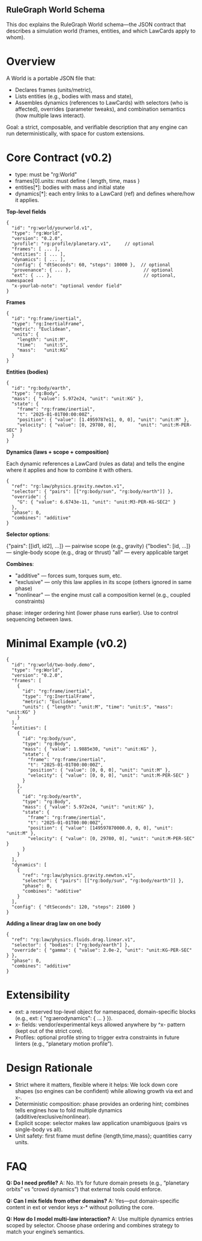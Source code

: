## RuleGraph World Schema

This doc explains the RuleGraph World schema—the JSON contract that describes a simulation world (frames, entities, and which LawCards apply to whom).

# Overview

A World is a portable JSON file that:

- Declares frames (units/metric),
- Lists entities (e.g., bodies with mass and state),
- Assembles dynamics (references to LawCards) with selectors (who is affected), overrides (parameter tweaks), and combination semantics (how multiple laws interact).

Goal: a strict, composable, and verifiable description that any engine can run deterministically, with space for custom extensions.

# Core Contract (v0.2)

- type: must be "rg:World"
- frames[0].units: must define { length, time, mass }
- entities[*]: bodies with mass and initial state
- dynamics[*]: each entry links to a LawCard (ref) and defines where/how it applies.

**Top-level fields**
```
{
  "id": "rg:world/yourworld.v1",
  "type": "rg:World",
  "version": "0.2.0",
  "profile": "rg:profile/planetary.v1",     // optional
  "frames": [ ... ],
  "entities": [ ... ],
  "dynamics": [ ... ],
  "config": { "dtSeconds": 60, "steps": 10000 },  // optional
  "provenance": { ... },                           // optional
  "ext": { ... },                                  // optional, namespaced
  "x-yourlab-note": "optional vendor field"
}
```

**Frames**
```
{
  "id": "rg:frame/inertial",
  "type": "rg:InertialFrame",
  "metric": "Euclidean",
  "units": {
    "length": "unit:M",
    "time":   "unit:S",
    "mass":   "unit:KG"
  }
}
```

**Entities (bodies)**
```
{
  "id": "rg:body/earth",
  "type": "rg:Body",
  "mass": { "value": 5.972e24, "unit": "unit:KG" },
  "state": {
    "frame": "rg:frame/inertial",
    "t": "2025-01-01T00:00:00Z",
    "position": { "value": [1.4959787e11, 0, 0], "unit": "unit:M" },
    "velocity": { "value": [0, 29780, 0],        "unit": "unit:M-PER-SEC" }
  }
}
```

**Dynamics (laws + scope + composition)**

Each dynamic references a LawCard (rules as data) and tells the engine where it applies and how to combine it with others.
```
{
  "ref": "rg:law/physics.gravity.newton.v1",
  "selector": { "pairs": [["rg:body/sun", "rg:body/earth"]] },
  "override": {
    "G": { "value": 6.6743e-11, "unit": "unit:M3-PER-KG-SEC2" }
  },
  "phase": 0,
  "combines": "additive"
}
```

**Selector options**:

{"pairs": [[id1, id2], ...]} — pairwise scope (e.g., gravity)
{"bodies": [id, ...]} — single-body scope (e.g., drag or thrust)
"all" — every applicable target

**Combines**:

- "additive" — forces sum, torques sum, etc.
- "exclusive" — only this law applies in its scope (others ignored in same phase)
- "nonlinear" — the engine must call a composition kernel (e.g., coupled constraints)

phase: integer ordering hint (lower phase runs earlier). Use to control sequencing between laws.

# Minimal Example (v0.2)
```
{
  "id": "rg:world/two-body.demo",
  "type": "rg:World",
  "version": "0.2.0",
  "frames": [
    {
      "id": "rg:frame/inertial",
      "type": "rg:InertialFrame",
      "metric": "Euclidean",
      "units": { "length": "unit:M", "time": "unit:S", "mass": "unit:KG" }
    }
  ],
  "entities": [
    {
      "id": "rg:body/sun",
      "type": "rg:Body",
      "mass": { "value": 1.9885e30, "unit": "unit:KG" },
      "state": {
        "frame": "rg:frame/inertial",
        "t": "2025-01-01T00:00:00Z",
        "position": { "value": [0, 0, 0], "unit": "unit:M" },
        "velocity": { "value": [0, 0, 0], "unit": "unit:M-PER-SEC" }
      }
    },
    {
      "id": "rg:body/earth",
      "type": "rg:Body",
      "mass": { "value": 5.972e24, "unit": "unit:KG" },
      "state": {
        "frame": "rg:frame/inertial",
        "t": "2025-01-01T00:00:00Z",
        "position": { "value": [149597870000.0, 0, 0], "unit": "unit:M" },
        "velocity": { "value": [0, 29780, 0], "unit": "unit:M-PER-SEC" }
      }
    }
  ],
  "dynamics": [
    {
      "ref": "rg:law/physics.gravity.newton.v1",
      "selector": { "pairs": [["rg:body/sun", "rg:body/earth"]] },
      "phase": 0,
      "combines": "additive"
    }
  ],
  "config": { "dtSeconds": 120, "steps": 21600 }
}
```

**Adding a linear drag law on one body**
```
{
  "ref": "rg:law/physics.fluids.drag.linear.v1",
  "selector": { "bodies": ["rg:body/earth"] },
  "override": { "gamma": { "value": 2.0e-2, "unit": "unit:KG-PER-SEC" } },
  "phase": 0,
  "combines": "additive"
}
```

# Extensibility

- ext: a reserved top-level object for namespaced, domain-specific blocks (e.g., ext: { "rg:aerodynamics": { ... } }).
- x- fields: vendor/experimental keys allowed anywhere by ^x- pattern (kept out of the strict core).
- Profiles: optional profile string to trigger extra constraints in future linters (e.g., “planetary motion profile”).

# Design Rationale

- Strict where it matters, flexible where it helps: We lock down core shapes (so engines can be confident) while allowing growth via ext and x-.
- Deterministic composition: phase provides an ordering hint; combines tells engines how to fold multiple dynamics (additive/exclusive/nonlinear).
- Explicit scope: selector makes law application unambiguous (pairs vs single-body vs all).
- Unit safety: first frame must define {length,time,mass}; quantities carry units.

# FAQ

**Q: Do I need profile?**
A: No. It’s for future domain presets (e.g., “planetary orbits” vs “crowd dynamics”) that external tools could enforce.

**Q: Can I mix fields from other domains?**
A: Yes—put domain-specific content in ext or vendor keys x-* without polluting the core.

**Q: How do I model multi-law interaction?**
A: Use multiple dynamics entries scoped by selector. Choose phase ordering and combines strategy to match your engine’s semantics.